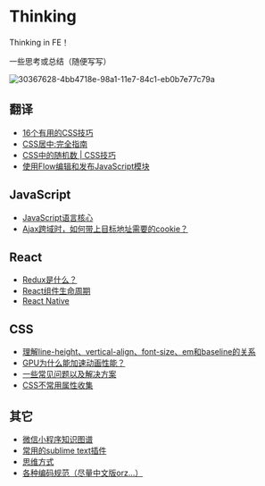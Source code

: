 # Thinking

Thinking in FE！

一些思考或总结（随便写写）

![30367628-4bb4718e-98a1-11e7-84c1-eb0b7e77c79a](https://user-images.githubusercontent.com/9158841/30367948-4bba0116-98a2-11e7-8414-bf359e7ac954.png)


## 翻译

- [16个有用的CSS技巧](https://github.com/Mmzer/think/issues/7)
- [CSS居中:完全指南](https://github.com/Mmzer/think/issues/8)
- [ CSS中的随机数 | CSS技巧](https://github.com/Mmzer/think/issues/9)
- [使用Flow编辑和发布JavaScript模块](https://github.com/Mmzer/think/issues/11)

## JavaScript

- [JavaScript语言核心](https://github.com/Mmzer/think/issues/17)
- [Ajax跨域时，如何带上目标地址需要的cookie？](https://github.com/Mmzer/think/issues/16)

## React

- [Redux是什么？](https://github.com/Mmzer/think/issues/6)
- [React组件生命周期](https://github.com/Mmzer/think/issues/12)
- [React Native](https://github.com/Mmzer/think/issues/14)

## CSS

- [理解line-height、vertical-align、font-size、em和baseline的关系](https://github.com/Mmzer/think/issues/18)
- [GPU为什么能加速动画性能？](https://github.com/Mmzer/think/issues/15)
- [一些常见问题以及解决方案](https://github.com/Mmzer/think/issues/3)
- [CSS不常用属性收集](https://github.com/Mmzer/think/issues/2)

## 其它

- [微信小程序知识图谱](https://github.com/Mmzer/think/issues/19)
- [常用的sublime text插件](https://github.com/Mmzer/think/issues/5)
- [思维方式](https://github.com/Mmzer/think/issues/4)
- [各种编码规范（尽量中文版orz...）](https://github.com/Mmzer/think/issues/1)
